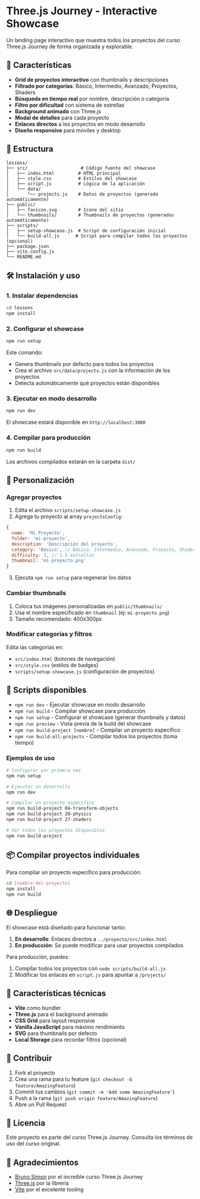 # Three.js Journey - Interactive Showcase

Un landing page interactivo que muestra todos los proyectos del curso Three.js Journey de forma organizada y explorable.

## 🚀 Características

- **Grid de proyectos interactivo** con thumbnails y descripciones
- **Filtrado por categorías**: Básico, Intermedio, Avanzado, Proyectos, Shaders
- **Búsqueda en tiempo real** por nombre, descripción o categoría
- **Filtro por dificultad** con sistema de estrellas
- **Background animado** con Three.js
- **Modal de detalles** para cada proyecto
- **Enlaces directos** a los proyectos en modo desarrollo
- **Diseño responsive** para móviles y desktop

## 📁 Estructura

```
lessons/
├── src/                    # Código fuente del showcase
│   ├── index.html         # HTML principal
│   ├── style.css          # Estilos del showcase
│   ├── script.js          # Lógica de la aplicación
│   └── data/
│       └── projects.js    # Datos de proyectos (generado automáticamente)
├── public/
│   ├── favicon.svg        # Icono del sitio
│   └── thumbnails/        # Thumbnails de proyectos (generados automáticamente)
├── scripts/
│   ├── setup-showcase.js  # Script de configuración inicial
│   └── build-all.js      # Script para compilar todos los proyectos (opcional)
├── package.json
├── vite.config.js
└── README.md
```

## 🛠️ Instalación y uso

### 1. Instalar dependencias

```bash
cd lessons
npm install
```

### 2. Configurar el showcase

```bash
npm run setup
```

Este comando:
- Genera thumbnails por defecto para todos los proyectos
- Crea el archivo `src/data/projects.js` con la información de los proyectos
- Detecta automáticamente qué proyectos están disponibles

### 3. Ejecutar en modo desarrollo

```bash
npm run dev
```

El showcase estará disponible en `http://localhost:3000`

### 4. Compilar para producción

```bash
npm run build
```

Los archivos compilados estarán en la carpeta `dist/`

## 🎨 Personalización

### Agregar proyectos

1. Edita el archivo `scripts/setup-showcase.js`
2. Agrega tu proyecto al array `projectsConfig`:

```javascript
{
  name: 'Mi Proyecto',
  folder: 'mi-proyecto',
  description: 'Descripción del proyecto',
  category: 'Básico', // Básico, Intermedio, Avanzado, Proyecto, Shaders
  difficulty: 3, // 1-5 estrellas
  thumbnail: 'mi-proyecto.png'
}
```

3. Ejecuta `npm run setup` para regenerar los datos

### Cambiar thumbnails

1. Coloca tus imágenes personalizadas en `public/thumbnails/`
2. Usa el nombre especificado en `thumbnail` (ej: `mi-proyecto.png`)
3. Tamaño recomendado: 400x300px

### Modificar categorías y filtros

Edita las categorías en:
- `src/index.html` (botones de navegación)
- `src/style.css` (estilos de badges)
- `scripts/setup-showcase.js` (configuración de proyectos)

## 🔧 Scripts disponibles

- `npm run dev` - Ejecutar showcase en modo desarrollo
- `npm run build` - Compilar showcase para producción
- `npm run setup` - Configurar el showcase (generar thumbnails y datos)
- `npm run preview` - Vista previa de la build del showcase
- `npm run build-project [nombre]` - Compilar un proyecto específico
- `npm run build-all-projects` - Compilar todos los proyectos (toma tiempo)

### Ejemplos de uso

```bash
# Configurar por primera vez
npm run setup

# Ejecutar en desarrollo
npm run dev

# Compilar un proyecto específico
npm run build-project 04-transform-objects
npm run build-project 20-physics
npm run build-project 27-shaders

# Ver todos los proyectos disponibles
npm run build-project
```

## 📦 Compilar proyectos individuales

Para compilar un proyecto específico para producción:

```bash
cd [nombre-del-proyecto]
npm install
npm run build
```

## 🌐 Despliegue

El showcase está diseñado para funcionar tanto:

1. **En desarrollo**: Enlaces directos a `../proyecto/src/index.html`
2. **En producción**: Se puede modificar para usar proyectos compilados

Para producción, puedes:
1. Compilar todos los proyectos con `node scripts/build-all.js`
2. Modificar los enlaces en `script.js` para apuntar a `/projects/`

## 🎯 Características técnicas

- **Vite** como bundler
- **Three.js** para el background animado
- **CSS Grid** para layout responsive
- **Vanilla JavaScript** para máximo rendimiento
- **SVG** para thumbnails por defecto
- **Local Storage** para recordar filtros (opcional)

## 🤝 Contribuir

1. Fork el proyecto
2. Crea una rama para tu feature (`git checkout -b feature/AmazingFeature`)
3. Commit tus cambios (`git commit -m 'Add some AmazingFeature'`)
4. Push a la rama (`git push origin feature/AmazingFeature`)
5. Abre un Pull Request

## 📝 Licencia

Este proyecto es parte del curso Three.js Journey. Consulta los términos de uso del curso original.

## 🙏 Agradecimientos

- [Bruno Simon](https://bruno-simon.com/) por el increíble curso Three.js Journey
- [Three.js](https://threejs.org/) por la librería
- [Vite](https://vitejs.dev/) por el excelente tooling
